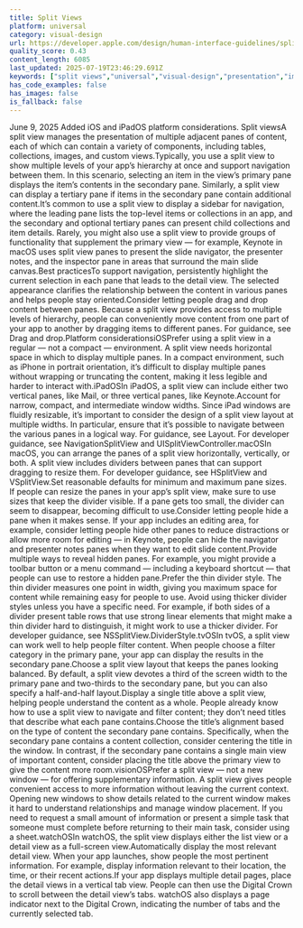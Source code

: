 ```yaml
---
title: Split Views
platform: universal
category: visual-design
url: https://developer.apple.com/design/human-interface-guidelines/split-views
quality_score: 0.43
content_length: 6085
last_updated: 2025-07-19T23:46:29.691Z
keywords: ["split views","universal","visual-design","presentation","images","navigation","selection","design","layout"]
has_code_examples: false
has_images: false
is_fallback: false
---
```


June 9, 2025 Added iOS and iPadOS platform considerations. Split viewsA split view manages the presentation of multiple adjacent panes of content, each of which can contain a variety of components, including tables, collections, images, and custom views.Typically, you use a split view to show multiple levels of your app’s hierarchy at once and support navigation between them. In this scenario, selecting an item in the view’s primary pane displays the item’s contents in the secondary pane. Similarly, a split view can display a tertiary pane if items in the secondary pane contain additional content.It’s common to use a split view to display a sidebar for navigation, where the leading pane lists the top-level items or collections in an app, and the secondary and optional tertiary panes can present child collections and item details. Rarely, you might also use a split view to provide groups of functionality that supplement the primary view — for example, Keynote in macOS uses split view panes to present the slide navigator, the presenter notes, and the inspector pane in areas that surround the main slide canvas.Best practicesTo support navigation, persistently highlight the current selection in each pane that leads to the detail view. The selected appearance clarifies the relationship between the content in various panes and helps people stay oriented.Consider letting people drag and drop content between panes. Because a split view provides access to multiple levels of hierarchy, people can conveniently move content from one part of your app to another by dragging items to different panes. For guidance, see Drag and drop.Platform considerationsiOSPrefer using a split view in a regular — not a compact — environment. A split view needs horizontal space in which to display multiple panes. In a compact environment, such as iPhone in portrait orientation, it’s difficult to display multiple panes without wrapping or truncating the content, making it less legible and harder to interact with.iPadOSIn iPadOS, a split view can include either two vertical panes, like Mail, or three vertical panes, like Keynote.Account for narrow, compact, and intermediate window widths. Since iPad windows are fluidly resizable, it’s important to consider the design of a split view layout at multiple widths. In particular, ensure that it’s possible to navigate between the various panes in a logical way. For guidance, see Layout. For developer guidance, see NavigationSplitView and UISplitViewController.macOSIn macOS, you can arrange the panes of a split view horizontally, vertically, or both. A split view includes dividers between panes that can support dragging to resize them. For developer guidance, see HSplitView and VSplitView.Set reasonable defaults for minimum and maximum pane sizes. If people can resize the panes in your app’s split view, make sure to use sizes that keep the divider visible. If a pane gets too small, the divider can seem to disappear, becoming difficult to use.Consider letting people hide a pane when it makes sense. If your app includes an editing area, for example, consider letting people hide other panes to reduce distractions or allow more room for editing — in Keynote, people can hide the navigator and presenter notes panes when they want to edit slide content.Provide multiple ways to reveal hidden panes. For example, you might provide a toolbar button or a menu command — including a keyboard shortcut — that people can use to restore a hidden pane.Prefer the thin divider style. The thin divider measures one point in width, giving you maximum space for content while remaining easy for people to use. Avoid using thicker divider styles unless you have a specific need. For example, if both sides of a divider present table rows that use strong linear elements that might make a thin divider hard to distinguish, it might work to use a thicker divider. For developer guidance, see NSSplitView.DividerStyle.tvOSIn tvOS, a split view can work well to help people filter content. When people choose a filter category in the primary pane, your app can display the results in the secondary pane.Choose a split view layout that keeps the panes looking balanced. By default, a split view devotes a third of the screen width to the primary pane and two-thirds to the secondary pane, but you can also specify a half-and-half layout.Display a single title above a split view, helping people understand the content as a whole. People already know how to use a split view to navigate and filter content; they don’t need titles that describe what each pane contains.Choose the title’s alignment based on the type of content the secondary pane contains. Specifically, when the secondary pane contains a content collection, consider centering the title in the window. In contrast, if the secondary pane contains a single main view of important content, consider placing the title above the primary view to give the content more room.visionOSPrefer a split view — not a new window — for offering supplementary information. A split view gives people convenient access to more information without leaving the current context. Opening new windows to show details related to the current window makes it hard to understand relationships and manage window placement. If you need to request a small amount of information or present a simple task that someone must complete before returning to their main task, consider using a sheet.watchOSIn watchOS, the split view displays either the list view or a detail view as a full-screen view.Automatically display the most relevant detail view. When your app launches, show people the most pertinent information. For example, display information relevant to their location, the time, or their recent actions.If your app displays multiple detail pages, place the detail views in a vertical tab view. People can then use the Digital Crown to scroll between the detail view’s tabs. watchOS also displays a page indicator next to the Digital Crown, indicating the number of tabs and the currently selected tab.